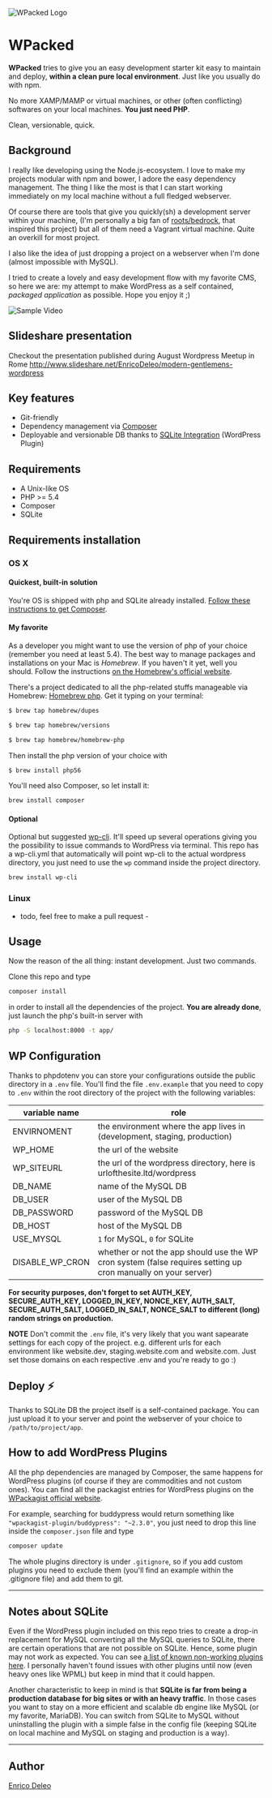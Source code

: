 ![WPacked Logo](logo.png)

# WPacked

**WPacked** tries to give you an easy development starter kit easy to maintain and deploy, **within a clean pure local environment**. Just like you usually do with npm.

No more XAMP/MAMP or virtual machines, or other (often conflicting) softwares on your local machines. 
**You just need PHP**. 

Clean, versionable, quick.

## Background

I really like developing using the Node.js-ecosystem. I love to make my projects modular with npm and bower, I adore the easy dependency management. 
The thing I like the most is that I can start working immediately on my local machine without a full fledged webserver.

Of course there are tools that give you quickly(sh) a development server within your machine, (I'm personally a big fan of [roots/bedrock](https://github.com/roots/bedrock), that inspired this project) but all of them need a Vagrant virtual machine. Quite an overkill for most project.

I also like the idea of just dropping a project on a webserver when I'm done (almost impossible with MySQL). 

I tried to create a lovely and easy development flow with my favorite CMS, so here we are: my attempt to make WordPress as a self contained, _packaged application_ as possible. Hope you enjoy it ;)

![Sample Video](sample.gif)

## Slideshare presentation

Checkout the presentation published during August Wordpress Meetup in Rome http://www.slideshare.net/EnricoDeleo/modern-gentlemens-wordpress

## Key features

* Git-friendly
* Dependency management via [Composer](https://getcomposer.org/)
* Deployable and versionable DB thanks to [SQLite Integration](https://wordpress.org/plugins/sqlite-integration/) (WordPress Plugin)

## Requirements

* A Unix-like OS
* PHP >= 5.4
* Composer
* SQLite

## Requirements installation

### OS X 

#### Quickest, built-in solution

You're OS is shipped with php and SQLite already installed. [Follow these instructions to get Composer](https://getcomposer.org/doc/00-intro.md).

#### My favorite 

As a developer you might want to use the version of php of your choice (remember you need at least 5.4).
The best way to manage packages and installations on your Mac is _Homebrew_. 
If you haven't it yet, well you should. Follow the instructions [on the Homebrew's official website](http://brew.sh/).

There's a project dedicated to all the php-related stuffs manageable via Homebrew: [Homebrew php](https://github.com/Homebrew/homebrew-php). Get it typing on your terminal:

```bash
$ brew tap homebrew/dupes
```

```bash
$ brew tap homebrew/versions
```

```bash
$ brew tap homebrew/homebrew-php
```

Then install the php version of your choice with

```bash
$ brew install php56
```

You'll need also Composer, so let install it:

```bash
brew install composer
```

#### Optional

Optional but suggested [wp-cli](https://github.com/wp-cli/wp-cli). It'll speed up several operations giving you the possibility to issue commands to WordPress via terminal.
This repo has a wp-cli.yml that automatically will point wp-cli to the actual wordpress directory, you just need to use the `wp` command inside the project directory.

```bash
brew install wp-cli
```

### Linux

- todo, feel free to make a pull request -

## Usage

Now the reason of the all thing: instant development. Just two commands.   

Clone this repo and type 

```bash
composer install
```

in order to install all the dependencies of the project. **You are already done**, just launch the php's built-in server with

```bash
php -S localhost:8000 -t app/
```

## WP Configuration

Thanks to phpdotenv you can store your configurations outside the public directory in a `.env` file. You'll find the file `.env.example` that you need to copy to `.env` within the root directory of the project with the following variables:

|**variable name** |**role**|
|------------------|--------|
| ENVIRNOMENT      | the environment where the app lives in (development, staging, production) |
| WP_HOME          | the url of the website|
| WP_SITEURL       | the url of the wordpress directory, here is urlofthesite.ltd/wordpress|
| DB_NAME          | name of the MySQL DB|
| DB_USER          | user of the MySQL DB|
| DB_PASSWORD      | password of the MySQL DB|
| DB_HOST          | host of the MySQL DB|
| USE_MYSQL        | `1` for MySQL, `0` for SQLite|
| DISABLE_WP_CRON  | whether or not the app should use the WP cron system (false requires setting up cron manually on your server)|

**For security purposes, don't forget to set AUTH_KEY, SECURE_AUTH_KEY, LOGGED_IN_KEY, NONCE_KEY, AUTH_SALT, SECURE_AUTH_SALT, LOGGED_IN_SALT, NONCE_SALT to different (long) random strings on production.**

**NOTE**
Don't commit the `.env` file, it's very likely that you want sapearate settings for each copy of the project. e.g. different urls for each environment like website.dev, staging.website.com and website.com. Just set those domains on each respective .env and you're ready to go :)

## Deploy :zap:

Thanks to SQLite DB the project itself is a self-contained package. You can just upload it to your server and point the webserver of your choice to `/path/to/project/app`.


## How to add WordPress Plugins

All the php dependencies are managed by Composer, the same happens for WordPress plugins (of course if they are commodities and not custom ones). You can find all the packagist entries for WordPress plugins on the [WPackagist official website](http://wpackagist.org/). 

For example, searching for buddypress would return something like `"wpackagist-plugin/buddypress": "~2.3.0"`, you just need to drop this line inside the `composer.json` file and type 

```bash
composer update
```

The whole plugins directory is under `.gitignore`, so if you add custom plugins you need to exclude them (you'll find an example within the .gitignore file) and add them to git.

_________________________________________


## Notes about SQLite

Even if the WordPress plugin included on this repo tries to create a drop-in replacement for MySQL converting all the MySQL queries to SQLite, there are certain operations that are not possible on SQLite. Hence, some plugin may not work as expected. You can see [a list of known non-working plugins here](http://dogwood.skr.jp/wordpress/sqlite-integration/#plugin-compat). I personally haven't found issues with other plugins until now (even heavy ones like WPML) but keep in mind that it could happen.

Another characteristic to keep in mind is that **SQLite is far from being a production database for big sites or with an heavy traffic**. In those cases you want to stay on a more efficient and scalable db engine like MySQL (or my favorite, MariaDB). You can switch from SQLite to MySQL without uninstalling the plugin with a simple false in the config file (keeping SQLite on local machine and MySQL on staging and production is a way).

_________________________________________

## Author
[Enrico Deleo](https://enricodeleo.com)

